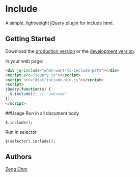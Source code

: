 # Include

A simple, lightweight jQuery plugin for include html.

## Getting Started
Download the [production version][min] or the [development version][max].

[min]: https://raw.github.com/zengohm/jquery-include/master/dist/jquery.include.min.js
[max]: https://raw.github.com/zengohm/jquery-include/master/dist/jquery.include.js

In your web page:

```html
<div jq-include="what-want-to-include-path"></div>
<script src="jquery.js"></script>
<script src="dist/include.min.js"></script>
<script>
jQuery(function($) {
  $.include(); // "awesome"
});
</script>
```

##Usage
Run in all document body
```javasript
$.include();
```

Run in selector
```javasript
$(selector).include();
```

## Authors
[Zeng Ohm](https://github.com/zengohm)